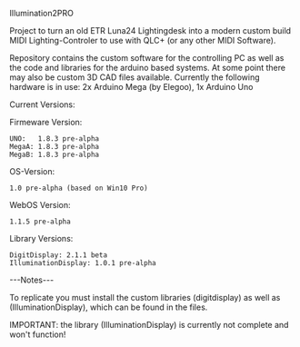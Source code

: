 Illumination2PRO

Project to turn an old ETR Luna24 Lightingdesk into a modern custom build MIDI Lighting-Controler to use with QLC+ (or any other MIDI Software).

Repository contains the custom software for the controlling PC as well as the code and libraries for the arduino based systems.
At some point there may also be custom 3D CAD files available.
Currently the following hardware is in use: 2x Arduino Mega (by Elegoo), 1x Arduino Uno

Current Versions:

  Firmeware Version:
  
    UNO:   1.8.3 pre-alpha
    MegaA: 1.8.3 pre-alpha
    MegaB: 1.8.3 pre-alpha

  OS-Version:
  
    1.0 pre-alpha (based on Win10 Pro)

  WebOS Version:
  
    1.1.5 pre-alpha

  Library Versions:

    DigitDisplay: 2.1.1 beta
    IlluminationDisplay: 1.0.1 pre-alpha

---Notes---

To replicate you must install the custom libraries (digitdisplay) as well as (IlluminationDisplay), which can be found in the files.

IMPORTANT: the library (IlluminationDisplay) is currently not complete and won't function!